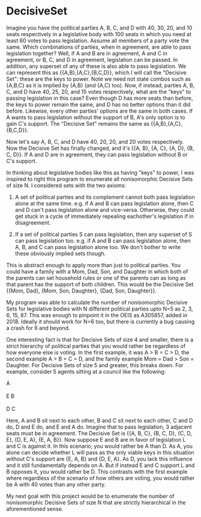 # DecisiveSet
Imagine you have the political parties A, B, C, and D with 40, 30, 20, and 10 seats respectively in a legislative body with 100 seats in which you need at least 60 votes to pass legislation. Assume all members of a party vote the same. Which combinations of parties, when in agreement, are able to pass legislation together? Well, if A and B are in agreement, A and C in agreement, or B, C, and D in agreement, legislation can be passed. In addition, any superset of any of these is also able to pass legislation. We can represent this as {{A,B},{A,C},{B,C,D}}, which I will call the "Decisive Set": these are the keys to power. Note we need not state combos such as {A,B,C} as it is implied by {A,B} (and {A,C} too). Now, if instead, parties A, B, C, and D have 40, 25, 20, and 15 votes respectively, what are the "keys" to passing legislation in this case? Even though D has more seats than before, the keys to power remain the same, and D has no better options than it did before. Likewise, every other parties' options are the same in both cases. If A wants to pass legislation without the support of B, A's only option is to gain C's support. The "Decisive Set" remains the same as {{A,B},{A,C},{B,C,D}}.

Now let's say A, B, C, and D have 40, 20, 20, and 20 votes respectively. Now the Decisive Set has finally changed, and it's {{A, B}, {A, C}, {A, D}, {B, C, D}}. If A and D are in agreement, they can pass legislation without B or C's support.

In thinking about legislative bodies like this as having "keys" to power, I was inspired to right this program to enumerate all nonisomorphic Decisive Sets of size N. I considered sets with the two axioms:

1) A set of political parties and its complement cannot both pass legislation alone at the same time. e.g. if A and B can pass legislation alone, then C and D can't pass legislation alone and vice-versa. Otherwise, they could get stuck in a cycle of immediately repealing eachother's legislation if in disagreement.

2) If a set of political parties S can pass legislation, then any superset of S can pass legislation too. e.g. if A and B can pass legislation alone, then A, B, and C can pass legislation alone too. We don't bother to write these obviously implied sets though.

This is abstract enough to apply more than just to political parties. You could have a family with a Mom, Dad, Son, and Daughter in which both of the parents can set household rules or one of the parents can as long as that parent has the support of both children. This would be the Decisive Set {{Mom, Dad}, {Mom, Son, Daughter}, {Dad, Son, Daughter}}.

My program was able to calculate the number of nonisomorphic Decisive Sets for legislative bodies with N different political parties upto N=5 as 2, 3, 6, 15, 87. This was enough to pinpoint it in the OEIS as A305857, added in 2018. Ideally it should work for N=6 too, but there is currently a bug causing a crash for 6 and beyond.

One interesting fact is that for Decisive Sets of size 4 and smaller, there is a strict hierarchy of political parties that you would rather be regardless of how everyone else is voting. In the first example, it was A > B = C > D, the second example A > B = C = D, and the family example Mom = Dad > Son = Daughter. For Decisive Sets of size 5 and greater, this breaks down. For example, consider 5 agents sitting at a council like the following:

  A<br/><br/>
E   B<br/><br/>
 D C

Here, A and B sit next to each other, B and C sit next to each other, C and D do, D and E do, and E and A do. Imagine that to pass legislation, 3 adjacent seats must be in agreement. The Decisive Set is {{A, B, C}, {B, C, D}, {C, D, E}, {D, E, A}, {E, A, B}}. Now suppose E and B are in favor of legislation L and C is against it. In this scenario, you would rather be A than D. As A, you alone can decide whether L will pass as the only viable keys in this situation without C's support are {E, A, B} and {D, E, A}. As D, you lack this influence and it still fundamentally depends on A. But if instead E and C support L and B opposes it, you would rather be D. This contrasts with the first example where regardless of the scenario of how others are voting, you would rather be A with 40 votes than any other party.

My next goal with this project would be to enumerate the number of nonisomorphic Decisive Sets of size N that are strictly hierarchical in the aforementioned sense.
